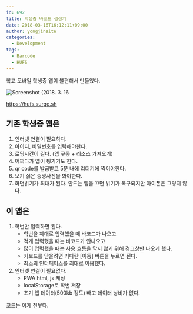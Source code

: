 ```yaml
---
id: 692
title: 학생증 바코드 생성기
date: 2018-03-16T16:12:11+09:00
author: yongjinsite
categories:
  - Development
tags:
  - Barcode
  - HUFS
---
```


학교 모바일 학생증 앱이 불편해서 만들었다.

<img class="  wp-image-693 aligncenter" src="https://raw.githubusercontent.com/16Yongjin/16Yongjin.github.io/master/wp-content/uploads/2018/03/screenshot-2018-3-16.png" alt="Screenshot (2018. 3. 16" width="304" height="542" srcset="https://raw.githubusercontent.com/16Yongjin/16Yongjin.github.io/master/wp-content/uploads/2018/03/screenshot-2018-3-16.png 1440w, https://raw.githubusercontent.com/16Yongjin/16Yongjin.github.io/master/wp-content/uploads/2018/03/screenshot-2018-3-16-168x300.png 168w, https://raw.githubusercontent.com/16Yongjin/16Yongjin.github.io/master/wp-content/uploads/2018/03/screenshot-2018-3-16-768x1370.png 768w, https://raw.githubusercontent.com/16Yongjin/16Yongjin.github.io/master/wp-content/uploads/2018/03/screenshot-2018-3-16-574x1024.png 574w, https://raw.githubusercontent.com/16Yongjin/16Yongjin.github.io/master/wp-content/uploads/2018/03/screenshot-2018-3-16-1000x1784.png 1000w" sizes="(max-width: 304px) 100vw, 304px" />

https://hufs.surge.sh

## 기존 학생증 앱은

  1. 인터넷 연결이 필요하다.
  2. 아이디, 비밀번호를 입력해야한다.
  3. 로딩시간이 길다. (앱 구동 + 리소스 가져오기)
  4. 어쩌다가 앱이 튕기기도 한다.
  5. qr code를 발급받고 5분 내에 리더기에 찍어야한다.
  6. 보기 싫은 증명사진을 봐야한다.
  7. 화면밝기가 최대가 된다. 안드는 앱을 끄면 밝기가 복구되지만 아이폰은 그렇지 않다.

## 이 앱은

  1. 학번만 입력하면 된다. 
      * 학번을 제대로 입력했을 때 바코드가 나오고
      * 적게 입력했을 때는 바코드가 안나오고
      * 많이 입력했을 때는 사용 흐름을 막지 않기 위해 경고창만 나오게 했다.
      * 키보드를 닫을려면 커다란 [이동] 버튼을 누르면 된다.
      * 최소의 인터페이스를 최대로 이용했다.
  2. 인터넷 연결이 필요없다. 
      * PWA html, js 캐싱
      * localStorage로 학번 저장
      * 초기 앱 데이터(500kb 정도) 빼고 데이터 낭비가 없다.

<script src="https://gist.github.com/16Yongjin/ac2e7c1b343490c6c80418e3d4b781e9.js"></script>

코드는 이게 전부다.